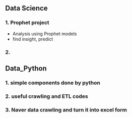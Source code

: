 ## Data Science
### 1. Prophet project
* Analysis using Prophet models
* find insight, predict
### 2. 

## Data_Python
### 1. simple components done by python
### 2. useful crawling and ETL codes
### 3. Naver data crawling and turn it into excel form
